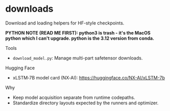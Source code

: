 # downloads

Download and loading helpers for HF-style checkpoints.

**PYTHON NOTE (READ ME FIRST): python3 is trash - it's the MacOS python which I can't upgrade. python is the 3.12 version from conda.**

Tools
- `download_model.py`: Manage multi-part safetensor downloads.

Hugging Face
- xLSTM‑7B model card (NX‑AI): https://huggingface.co/NX-AI/xLSTM-7b

Why
- Keep model acquisition separate from runtime codepaths.
- Standardize directory layouts expected by the runners and optimizer.
